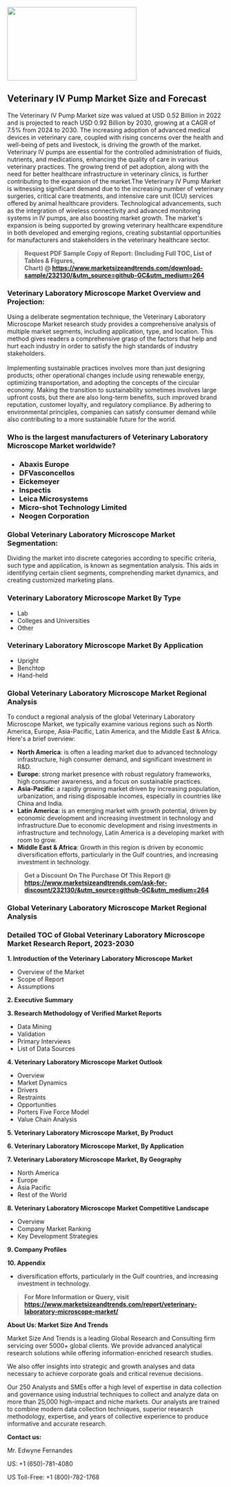 <p><img class="alignnone size-medium wp-image-20088" src="https://ffe5etoiles.com/wp-content/uploads/2024/12/MST1-300x171.png" alt="" width="300" height="171" /></p><h2>Veterinary IV Pump Market Size and Forecast</h2><p>The Veterinary IV Pump Market size was valued at USD 0.52 Billion in 2022 and is projected to reach USD 0.92 Billion by 2030, growing at a CAGR of 7.5% from 2024 to 2030. The increasing adoption of advanced medical devices in veterinary care, coupled with rising concerns over the health and well-being of pets and livestock, is driving the growth of the market. Veterinary IV pumps are essential for the controlled administration of fluids, nutrients, and medications, enhancing the quality of care in various veterinary practices. The growing trend of pet adoption, along with the need for better healthcare infrastructure in veterinary clinics, is further contributing to the expansion of the market.The Veterinary IV Pump Market is witnessing significant demand due to the increasing number of veterinary surgeries, critical care treatments, and intensive care unit (ICU) services offered by animal healthcare providers. Technological advancements, such as the integration of wireless connectivity and advanced monitoring systems in IV pumps, are also boosting market growth. The market's expansion is being supported by growing veterinary healthcare expenditure in both developed and emerging regions, creating substantial opportunities for manufacturers and stakeholders in the veterinary healthcare sector.</p></p><blockquote id="" class=""><strong>Request PDF Sample Copy of Report: (Including Full TOC, List of Tables &amp; Figures, Chart)&nbsp;@&nbsp;<strong><a href="https://www.marketsizeandtrends.com/download-sample/232130/&utm_source=github-GC&utm_medium=264" target="_blank">https://www.marketsizeandtrends.com/download-sample/232130/&utm_source=github-GC&utm_medium=264</a></strong></strong></blockquote><h3 id="" class="">Veterinary Laboratory Microscope Market&nbsp;Overview and Projection:</h3><p id="" class="">Using a deliberate segmentation technique, the Veterinary Laboratory Microscope Market research study provides a comprehensive analysis of multiple market segments, including application, type, and location. This method gives readers a comprehensive grasp of the factors that help and hurt each industry in order to satisfy the high standards of industry stakeholders. <br /> <br />Implementing sustainable practices involves more than just designing products; other operational changes include using renewable energy, optimizing transportation, and adopting the concepts of the circular economy. Making the transition to sustainability sometimes involves large upfront costs, but there are also long-term benefits, such improved brand reputation, customer loyalty, and regulatory compliance. By adhering to environmental principles, companies can satisfy consumer demand while also contributing to a more sustainable future for the world.</p><h3 id="" class="">Who is the largest manufacturers of&nbsp;Veterinary Laboratory Microscope Market worldwide?</h3><h3 class=""><p><ul><li>Abaxis Europe </li><li> DFVasconcellos </li><li> Eickemeyer </li><li> Inspectis </li><li> Leica Microsystems </li><li> Micro-shot Technology Limited </li><li> Neogen Corporation</li></ul></p></h3><h3 id="" class="">Global&nbsp;Veterinary Laboratory Microscope Market Segmentation:</h3><p id="" class="">Dividing the market into discrete categories according to specific criteria, such type and application, is known as segmentation analysis. This aids in identifying certain client segments, comprehending market dynamics, and creating customized marketing plans.</p><h3 id="" class="">Veterinary Laboratory Microscope Market&nbsp;By Type</h3><p><p><ul><li>Lab</li><li> Colleges and Universities</li><li> Other</p></li></ul></p></p><h3 id="" class="">Veterinary Laboratory Microscope Market&nbsp;By Application</h3><p class=""><p><ul><li>Upright</li><li> Benchtop</li><li> Hand-held</li></ul></p></p><h3 id="" class="">Global Veterinary Laboratory Microscope Market Regional Analysis</h3><p id="" class="">To conduct a regional analysis of the global Veterinary Laboratory Microscope Market, we typically examine various regions such as North America, Europe, Asia-Pacific, Latin America, and the Middle East &amp; Africa. Here's a brief overview:</p><ul><li><strong>North America</strong>: is often a leading market due to advanced technology infrastructure, high consumer demand, and significant investment in R&amp;D.</li><li><strong>Europe</strong>: strong market presence with robust regulatory frameworks, high consumer awareness, and a focus on sustainable practices.</li><li><strong>Asia-Pacific</strong>: a rapidly growing market driven by increasing population, urbanization, and rising disposable incomes, especially in countries like China and India.</li><li><strong>Latin America</strong>: is an emerging market with growth potential, driven by economic development and increasing investment in technology and infrastructure.Due to economic development and rising investments in infrastructure and technology, Latin America is a developing market with room to grow.</li><li><strong>Middle East &amp; Africa</strong>: Growth in this region is driven by economic diversification efforts, particularly in the Gulf countries, and increasing investment in technology.</li></ul><blockquote id="" class=""><strong>Get a Discount On The Purchase Of This Report @ <strong><a href="https://www.marketsizeandtrends.com/ask-for-discount/232130/&utm_source=github-GC&utm_medium=264" target="_blank">https://www.marketsizeandtrends.com/ask-for-discount/232130/&utm_source=github-GC&utm_medium=264</a></strong></strong></blockquote><h3 id="" class="">Global Veterinary Laboratory Microscope Market Regional Analysis</h3><h3 id="" class="">Detailed TOC of Global Veterinary Laboratory Microscope Market Research Report, 2023-2030</h3><p id="" class=""><strong>1. Introduction of the Veterinary Laboratory Microscope Market</strong></p><ul><li>Overview of the Market</li><li>Scope of Report</li><li>Assumptions</li></ul><p id="" class=""><strong>2. Executive Summary</strong></p><p id="" class=""><strong>3. Research Methodology of Verified Market Reports</strong></p><ul><li>Data Mining</li><li>Validation</li><li>Primary Interviews</li><li>List of Data Sources</li></ul><p id="" class=""><strong>4. Veterinary Laboratory Microscope Market Outlook</strong></p><ul><li>Overview</li><li>Market Dynamics</li><li>Drivers</li><li>Restraints</li><li>Opportunities</li><li>Porters Five Force Model</li><li>Value Chain Analysis</li></ul><p id="" class=""><strong>5. Veterinary Laboratory Microscope Market, By Product</strong></p><p id="" class=""><strong>6. Veterinary Laboratory Microscope Market, By Application</strong></p><p id="" class=""><strong>7. Veterinary Laboratory Microscope Market, By Geography</strong></p><ul><li>North America</li><li>Europe</li><li>Asia Pacific</li><li>Rest of the World</li></ul><p id="" class=""><strong>8. Veterinary Laboratory Microscope Market Competitive Landscape</strong></p><ul><li>Overview</li><li>Company Market Ranking</li><li>Key Development Strategies</li></ul><p id="" class=""><strong>9. Company Profiles</strong></p><p id="" class=""><strong>10. Appendix</strong></p><ul><li>diversification efforts, particularly in the Gulf countries, and increasing investment in technology.</li></ul><blockquote id="" class=""><strong>For More Information or Query, visit <strong><strong><a href="https://www.marketsizeandtrends.com/report/veterinary-laboratory-microscope-market/" target="_blank">https://www.marketsizeandtrends.com/report/veterinary-laboratory-microscope-market/</a></strong></strong></strong></blockquote><p id="" class=""><strong>About Us: Market Size And Trends</strong></p><p id="" class="">Market Size And Trends is a leading Global Research and Consulting firm servicing over 5000+ global clients. We provide advanced analytical research solutions while offering information-enriched research studies.</p><p id="" class="">We also offer insights into strategic and growth analyses and data necessary to achieve corporate goals and critical revenue decisions.</p><p id="" class="">Our 250 Analysts and SMEs offer a high level of expertise in data collection and governance using industrial techniques to collect and analyze data on more than 25,000 high-impact and niche markets. Our analysts are trained to combine modern data collection techniques, superior research methodology, expertise, and years of collective experience to produce informative and accurate research.</p><p id="" class=""><strong>Contact us:</strong></p><p id="" class="">Mr. Edwyne Fernandes</p><p id="" class="">US: +1 (650)-781-4080</p><p id="" class="">US Toll-Free: +1 (800)-782-1768</p>
